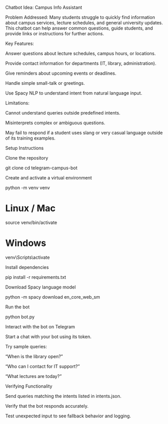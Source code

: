 Chatbot Idea: Campus Info Assistant

Problem Addressed:
Many students struggle to quickly find information about campus services, lecture schedules, and general university updates. This chatbot can help answer common questions, guide students, and provide links or instructions for further actions.

Key Features:

Answer questions about lecture schedules, campus hours, or locations.

Provide contact information for departments (IT, library, administration).

Give reminders about upcoming events or deadlines.

Handle simple small-talk or greetings.

Use Spacy NLP to understand intent from natural language input.

Limitations:

Cannot understand queries outside predefined intents.

Misinterprets complex or ambiguous questions.

May fail to respond if a student uses slang or very casual language outside of its training examples.

Setup Instructions

Clone the repository

git clone <your-repo-url>
cd telegram-campus-bot


Create and activate a virtual environment

python -m venv venv
# Linux / Mac
source venv/bin/activate
# Windows
venv\Scripts\activate


Install dependencies

pip install -r requirements.txt


Download Spacy language model

python -m spacy download en_core_web_sm


Run the bot

python bot.py


Interact with the bot on Telegram

Start a chat with your bot using its token.

Try sample queries:

“When is the library open?”

“Who can I contact for IT support?”

“What lectures are today?”

Verifying Functionality

Send queries matching the intents listed in intents.json.

Verify that the bot responds accurately.

Test unexpected input to see fallback behavior and logging.
